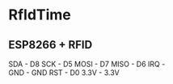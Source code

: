 <h1>RfIdTime</h1>


<h2>ESP8266 + RFID</h2>

SDA   -   D8
SCK   -   D5
MOSI  -   D7
MISO  -   D6
IRQ   -   
GND   -   GND
RST   -   D0
3.3V  -   3.3V
